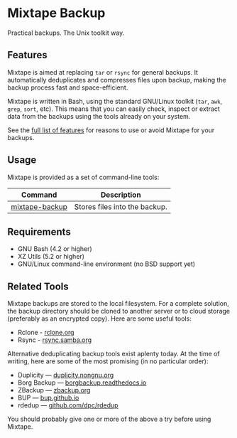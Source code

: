 # Mixtape Backup

Practical backups. The Unix toolkit way.


## Features

Mixtape is aimed at replacing `tar` or `rsync` for general backups. It
automatically deduplicates and compresses files upon backup, making the
backup process fast and space-efficient.

Mixtape is written in Bash, using the standard GNU/Linux toolkit (`tar`,
`awk`, `grep`, `sort`, etc). This means that you can easily check, inspect
or extract data from the backups using the tools already on your system.

See the [full list of features](docs/features.md) for reasons to use or
avoid Mixtape for your backups.


## Usage

Mixtape is provided as a set of command-line tools:

| Command                                  | Description                   |
| ---------------------------------------- | ----------------------------- |
| [mixtape-backup](docs/mixtape-backup.md) | Stores files into the backup. |


## Requirements

* GNU Bash (4.2 or higher)
* XZ Utils (5.2 or higher)
* GNU/Linux command-line environment (no BSD support yet)


## Related Tools

Mixtape backups are stored to the local filesystem. For a complete solution,
the backup directory should be cloned to another server or to cloud storage
(preferably as an encrypted copy). Here are some useful tools:

- Rclone - [rclone.org](http://rclone.org)
- Rsync - [rsync.samba.org](https://rsync.samba.org)

Alternative deduplicating backup tools exist aplenty today. At the time of
writing, here are some of the most promising (in no particular order):

- Duplicity — [duplicity.nongnu.org](http://duplicity.nongnu.org/)
- Borg Backup — [borgbackup.readthedocs.io](https://borgbackup.readthedocs.io/)
- ZBackup — [zbackup.org](http://zbackup.org)
- BUP — [bup.github.io](https://bup.github.io)
- rdedup — [github.com/dpc/rdedup](https://github.com/dpc/rdedup)

You should probably give one or more of the above a try before using Mixtape.
